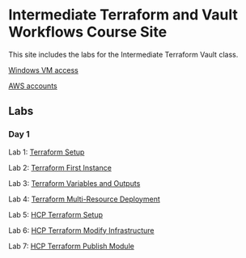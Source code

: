 # Intermediate Terraform and Vault Workflows Course Site

This site includes the labs for the Intermediate Terraform Vault class.

[Windows VM access](VM_access.md)

[AWS accounts](https://docs.google.com/spreadsheets/d/18BfLnLeWcqQdujzK9TJdhEzRXunk20yRhPEwwAhMLj4/edit?usp=sharing)

## Labs

### Day 1

Lab 1: [Terraform Setup](labs/tf-setup/index.md)

Lab 2: [Terraform First Instance](labs/tf-first-instance/index.md)

Lab 3: [Terraform Variables and Outputs](labs/tf-variables-and-output/index.md)

Lab 4: [Terraform Multi-Resource Deployment](labs/tf-more-variables/index.md)

Lab 5: [HCP Terraform Setup](labs/hcp-tf-setup/index.md)   

Lab 6: [HCP Terraform Modify Infrastructure](labs/hcp-tf-modify/index.md)

Lab 7: [HCP Terraform Publish Module](labs/hcp-tf-publish-module/index.md)